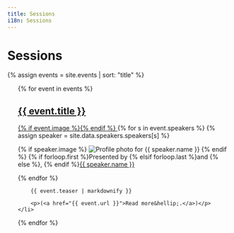 ```yaml
---
title: Sessions
i18n: Sessions
---
```


# Sessions

{% assign events = site.events | sort: "title" %}
<ul style="list-style-type: none;">
{% for event in events %}
    <li>
        <a href="{{ event.url }}">
            <h2>{{ event.title }}</h2>
            {% if event.image %}<img src="{{ event.image }}" alt="" class="session-photo" />{% endif %}
        </a>
        {% for s in event.speakers %}
        {% assign speaker = site.data.speakers.speakers[s] %}
        <p class="speaker-photo">
        {% if speaker.image %}
        <img src="{{ speaker.image }}" alt="Profile photo for {{ speaker.name }}" />
        {% endif %}
        {% if forloop.first %}Presented by {% elsif forloop.last %}and {% else %}, {% endif %}<a href="{% link speakers/index.md %}#{{ speaker.name | slugify }}">{{ speaker.name }}</a>
        </p>
        {% endfor %}
        
        {{ event.teaser | markdownify }}

        <p>(<a href="{{ event.url }}">Read more&hellip;.</a>)</p>
    </li>
{% endfor %}
</ul>
